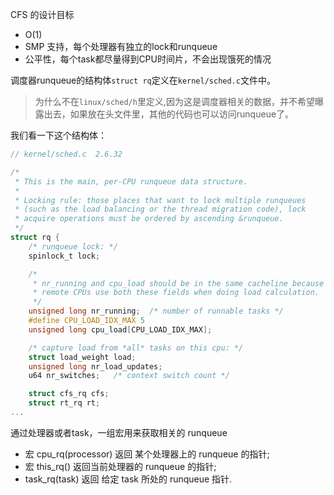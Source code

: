 CFS 的设计目标
 * O(1)
 * SMP 支持，每个处理器有独立的lock和runqueue
 * 公平性，每个task都尽量得到CPU时间片，不会出现饿死的情况

调度器runqueue的结构体`struct rq`定义在`kernel/sched.c`文件中。

>为什么不在`linux/sched/h`里定义,因为这是调度器相关的数据，并不希望曝露出去，如果放在头文件里，其他的代码也可以访问runqueue了。

我们看一下这个结构体：
```c
// kernel/sched.c  2.6.32

/*
 * This is the main, per-CPU runqueue data structure.
 *
 * Locking rule: those places that want to lock multiple runqueues
 * (such as the load balancing or the thread migration code), lock
 * acquire operations must be ordered by ascending &runqueue.
 */
struct rq {
	/* runqueue lock: */
	spinlock_t lock;

	/*
	 * nr_running and cpu_load should be in the same cacheline because
	 * remote CPUs use both these fields when doing load calculation.
	 */
	unsigned long nr_running;  /* number of runnable tasks */
	#define CPU_LOAD_IDX_MAX 5
	unsigned long cpu_load[CPU_LOAD_IDX_MAX];

	/* capture load from *all* tasks on this cpu: */
	struct load_weight load;
	unsigned long nr_load_updates;
	u64 nr_switches;   /* context switch count */

	struct cfs_rq cfs;
	struct rt_rq rt;
...
```

通过处理器或者task，一组宏用来获取相关的 runqueue 
 * 宏 cpu_rq(processor) 返回 某个处理器上的 runqueue 的指针;
 * 宏 this_rq() 返回当前处理器的 runqueue 的指针;
 * task_rq(task) 返回 给定 task 所处的 runqueue 指针.


